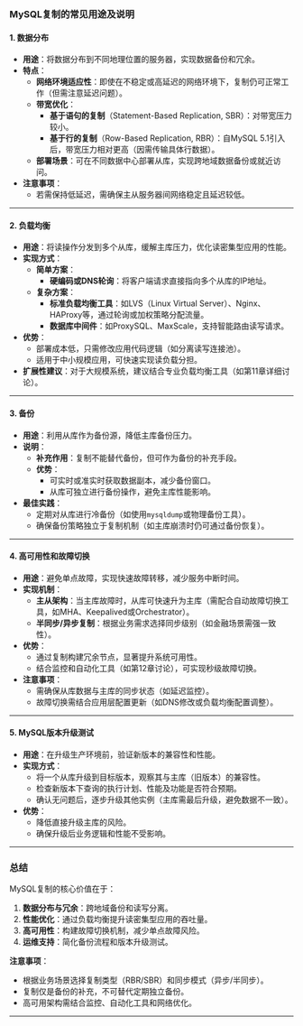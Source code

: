 
### **MySQL复制的常见用途及说明**

#### **1. 数据分布**
- **用途**：将数据分布到不同地理位置的服务器，实现数据备份和冗余。
- **特点**：
  - **网络环境适应性**：即使在不稳定或高延迟的网络环境下，复制仍可正常工作（但需注意延迟问题）。
  - **带宽优化**：
    - **基于语句的复制**（Statement-Based Replication, SBR）：对带宽压力较小。
    - **基于行的复制**（Row-Based Replication, RBR）：自MySQL 5.1引入后，带宽压力相对更高（因需传输具体行数据）。
  - **部署场景**：可在不同数据中心部署从库，实现跨地域数据备份或就近访问。
- **注意事项**：
  - 若需保持低延迟，需确保主从服务器间网络稳定且延迟较低。

---

#### **2. 负载均衡**
- **用途**：将读操作分发到多个从库，缓解主库压力，优化读密集型应用的性能。
- **实现方式**：
  - **简单方案**：
    - **硬编码或DNS轮询**：将客户端请求直接指向多个从库的IP地址。
  - **复杂方案**：
    - **标准负载均衡工具**：如LVS（Linux Virtual Server）、Nginx、HAProxy等，通过轮询或加权策略分配流量。
    - **数据库中间件**：如ProxySQL、MaxScale，支持智能路由读写请求。
- **优势**：
  - 部署成本低，只需修改应用代码逻辑（如分离读写连接池）。
  - 适用于中小规模应用，可快速实现读负载分担。
- **扩展性建议**：对于大规模系统，建议结合专业负载均衡工具（如第11章详细讨论）。

---

#### **3. 备份**
- **用途**：利用从库作为备份源，降低主库备份压力。
- **说明**：
  - **补充作用**：复制不能替代备份，但可作为备份的补充手段。
  - **优势**：
    - 可实时或准实时获取数据副本，减少备份窗口。
    - 从库可独立进行备份操作，避免主库性能影响。
- **最佳实践**：
  - 定期对从库进行冷备份（如使用`mysqldump`或物理备份工具）。
  - 确保备份策略独立于复制机制（如主库崩溃时仍可通过备份恢复）。

---

#### **4. 高可用性和故障切换**
- **用途**：避免单点故障，实现快速故障转移，减少服务中断时间。
- **实现机制**：
  - **主从架构**：当主库故障时，从库可快速升为主库（需配合自动故障切换工具，如MHA、Keepalived或Orchestrator）。
  - **半同步/异步复制**：根据业务需求选择同步级别（如金融场景需强一致性）。
- **优势**：
  - 通过复制构建冗余节点，显著提升系统可用性。
  - 结合监控和自动化工具（如第12章讨论），可实现秒级故障切换。
- **注意事项**：
  - 需确保从库数据与主库的同步状态（如延迟监控）。
  - 故障切换需结合应用层配置更新（如DNS修改或负载均衡配置调整）。

---

#### **5. MySQL版本升级测试**
- **用途**：在升级生产环境前，验证新版本的兼容性和性能。
- **实现方式**：
  - 将一个从库升级到目标版本，观察其与主库（旧版本）的兼容性。
  - 检查新版本下查询的执行计划、性能及功能是否符合预期。
  - 确认无问题后，逐步升级其他实例（主库需最后升级，避免数据不一致）。
- **优势**：
  - 降低直接升级主库的风险。
  - 确保升级后业务逻辑和性能不受影响。

---

### **总结**
MySQL复制的核心价值在于：
1. **数据分布与冗余**：跨地域备份和读写分离。
2. **性能优化**：通过负载均衡提升读密集型应用的吞吐量。
3. **高可用性**：构建故障切换机制，减少单点故障风险。
4. **运维支持**：简化备份流程和版本升级测试。

**注意事项**：  
- 根据业务场景选择复制类型（RBR/SBR）和同步模式（异步/半同步）。  
- 复制仅是备份的补充，不可替代定期独立备份。  
- 高可用架构需结合监控、自动化工具和网络优化。

--- 
